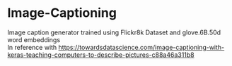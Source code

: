 # Image-Captioning

Image caption generator trained using Flickr8k Dataset and glove.6B.50d word embeddings <br>
In reference with https://towardsdatascience.com/image-captioning-with-keras-teaching-computers-to-describe-pictures-c88a46a311b8 <br>
